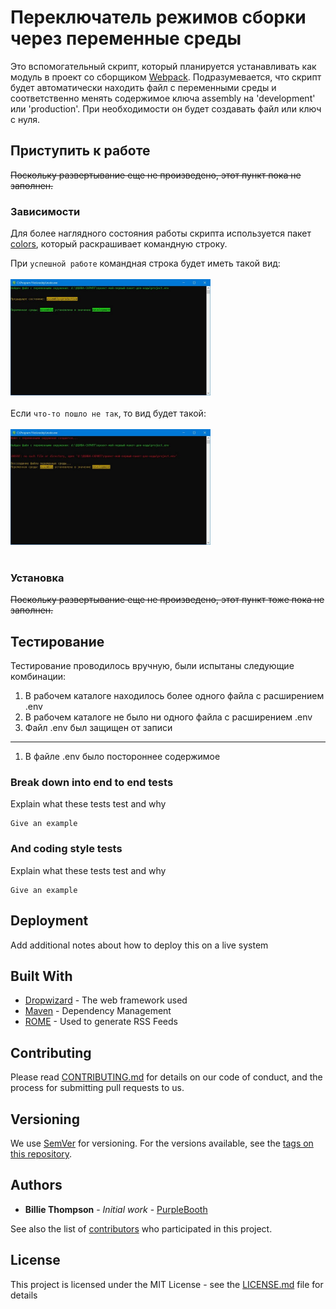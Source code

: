 # Переключатель режимов сборки через переменные среды

Это вспомогательный скрипт, который планируется устанавливать как модуль в проект
со сборщиком [Webpack](https://webpack.js.org/). Подразумевается, что скрипт
будет автоматически находить файл с переменными среды и соответственно менять
содержимое ключа assembly на 'development' или 'production'. При необходимости
он будет создавать файл или ключ с нуля.

## Приступить к работе

~~Поскольку развертывание еще не произведено, этот пункт пока не заполнен.~~

### Зависимости

Для более наглядного состояния работы скрипта используется пакет [colors](https://github.com/Marak/colors.js), который
раскрашивает командную строку.<br>


При `успешной работе` командная строка будет иметь такой вид:<br><br>
<img src="examples/command_line1.jpg" alt="командная строка раскрашена зеленым" width="320" ><br><br>
Если `что-то пошло не так`, то вид будет такой:<br><br>
<img src="examples/command_line2.jpg" alt="командная строка раскрашена красным" width="320" ><br><br>



### Установка

~~Поскольку развертывание еще не произведено, этот пункт тоже пока не заполнен.~~


## Тестирование

Тестирование проводилось вручную, были испытаны следующие комбинации:
1. В рабочем каталоге находилось более одного файла с расширением .env
2. В рабочем каталоге не было ни одного файла с расширением .env
4. Файл .env был защищен от записи
***
  1. В файле .env было постороннее содержимое

### Break down into end to end tests

Explain what these tests test and why

```
Give an example
```

### And coding style tests

Explain what these tests test and why

```
Give an example
```

## Deployment

Add additional notes about how to deploy this on a live system

## Built With

* [Dropwizard](http://www.dropwizard.io/1.0.2/docs/) - The web framework used
* [Maven](https://maven.apache.org/) - Dependency Management
* [ROME](https://rometools.github.io/rome/) - Used to generate RSS Feeds

## Contributing

Please read [CONTRIBUTING.md](https://gist.github.com/PurpleBooth/b24679402957c63ec426) for details on our code of conduct, and the process for submitting pull requests to us.

## Versioning

We use [SemVer](http://semver.org/) for versioning. For the versions available, see the [tags on this repository](https://github.com/your/project/tags).

## Authors

* **Billie Thompson** - *Initial work* - [PurpleBooth](https://github.com/PurpleBooth)

See also the list of [contributors](https://github.com/your/project/contributors) who participated in this project.

## License

This project is licensed under the MIT License - see the [LICENSE.md](LICENSE.md) file for details

<!---
## Acknowledgments

* Hat tip to anyone whose code was used
* Inspiration
* etc
-->
